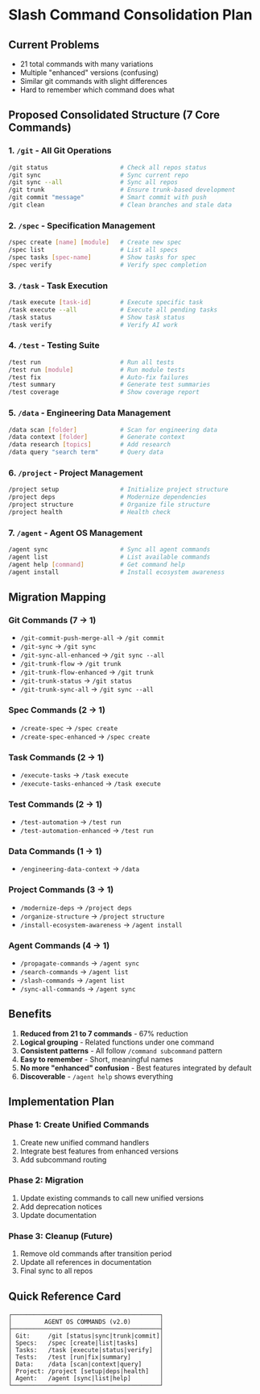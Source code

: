# Slash Command Consolidation Plan

## Current Problems
- 21 total commands with many variations
- Multiple "enhanced" versions (confusing)
- Similar git commands with slight differences
- Hard to remember which command does what

## Proposed Consolidated Structure (7 Core Commands)

### 1. `/git` - All Git Operations
```bash
/git status                    # Check all repos status
/git sync                      # Sync current repo
/git sync --all                # Sync all repos  
/git trunk                     # Ensure trunk-based development
/git commit "message"          # Smart commit with push
/git clean                     # Clean branches and stale data
```

### 2. `/spec` - Specification Management  
```bash
/spec create [name] [module]   # Create new spec
/spec list                     # List all specs
/spec tasks [spec-name]        # Show tasks for spec
/spec verify                   # Verify spec completion
```

### 3. `/task` - Task Execution
```bash
/task execute [task-id]        # Execute specific task
/task execute --all            # Execute all pending tasks
/task status                   # Show task status
/task verify                   # Verify AI work
```

### 4. `/test` - Testing Suite
```bash
/test run                      # Run all tests
/test run [module]             # Run module tests
/test fix                      # Auto-fix failures
/test summary                  # Generate test summaries
/test coverage                 # Show coverage report
```

### 5. `/data` - Engineering Data Management
```bash
/data scan [folder]            # Scan for engineering data
/data context [folder]         # Generate context
/data research [topics]        # Add research
/data query "search term"      # Query data
```

### 6. `/project` - Project Management
```bash
/project setup                 # Initialize project structure
/project deps                  # Modernize dependencies
/project structure             # Organize file structure
/project health                # Health check
```

### 7. `/agent` - Agent OS Management
```bash
/agent sync                    # Sync all agent commands
/agent list                    # List available commands
/agent help [command]          # Get command help
/agent install                 # Install ecosystem awareness
```

## Migration Mapping

### Git Commands (7 → 1)
- `/git-commit-push-merge-all` → `/git commit`
- `/git-sync` → `/git sync`
- `/git-sync-all-enhanced` → `/git sync --all`
- `/git-trunk-flow` → `/git trunk`
- `/git-trunk-flow-enhanced` → `/git trunk`
- `/git-trunk-status` → `/git status`
- `/git-trunk-sync-all` → `/git sync --all`

### Spec Commands (2 → 1)
- `/create-spec` → `/spec create`
- `/create-spec-enhanced` → `/spec create`

### Task Commands (2 → 1)
- `/execute-tasks` → `/task execute`
- `/execute-tasks-enhanced` → `/task execute`

### Test Commands (2 → 1)
- `/test-automation` → `/test run`
- `/test-automation-enhanced` → `/test run`

### Data Commands (1 → 1)
- `/engineering-data-context` → `/data`

### Project Commands (3 → 1)
- `/modernize-deps` → `/project deps`
- `/organize-structure` → `/project structure`
- `/install-ecosystem-awareness` → `/agent install`

### Agent Commands (4 → 1)
- `/propagate-commands` → `/agent sync`
- `/search-commands` → `/agent list`
- `/slash-commands` → `/agent list`
- `/sync-all-commands` → `/agent sync`

## Benefits

1. **Reduced from 21 to 7 commands** - 67% reduction
2. **Logical grouping** - Related functions under one command
3. **Consistent patterns** - All follow `/command subcommand` pattern
4. **Easy to remember** - Short, meaningful names
5. **No more "enhanced" confusion** - Best features integrated by default
6. **Discoverable** - `/agent help` shows everything

## Implementation Plan

### Phase 1: Create Unified Commands
1. Create new unified command handlers
2. Integrate best features from enhanced versions
3. Add subcommand routing

### Phase 2: Migration
1. Update existing commands to call new unified versions
2. Add deprecation notices
3. Update documentation

### Phase 3: Cleanup (Future)
1. Remove old commands after transition period
2. Update all references in documentation
3. Final sync to all repos

## Quick Reference Card

```
┌─────────────────────────────────────────┐
│         AGENT OS COMMANDS (v2.0)        │
├─────────────────────────────────────────┤
│ Git:     /git [status|sync|trunk|commit]│
│ Specs:   /spec [create|list|tasks]      │
│ Tasks:   /task [execute|status|verify]  │
│ Tests:   /test [run|fix|summary]        │
│ Data:    /data [scan|context|query]     │
│ Project: /project [setup|deps|health]   │
│ Agent:   /agent [sync|list|help]        │
└─────────────────────────────────────────┘
```